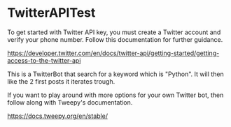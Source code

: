 # TwitterAPITest

To get started with Twitter API key, you must create a Twitter account and verify your phone number.
Follow this documentation for further guidance.

https://developer.twitter.com/en/docs/twitter-api/getting-started/getting-access-to-the-twitter-api

This is a TwitterBot that search for a keyword which is "Python". It will then like the 2 first posts it iterates trough. 


If you want to play around with more options for your own Twitter bot, then follow along with Tweepy's documentation.

https://docs.tweepy.org/en/stable/

